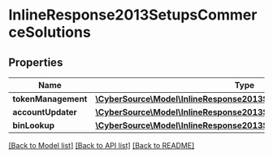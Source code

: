 # InlineResponse2013SetupsCommerceSolutions

## Properties
Name | Type | Description | Notes
------------ | ------------- | ------------- | -------------
**tokenManagement** | [**\CyberSource\Model\InlineResponse2013SetupsPaymentsCardProcessing**](InlineResponse2013SetupsPaymentsCardProcessing.md) |  | [optional] 
**accountUpdater** | [**\CyberSource\Model\InlineResponse2013SetupsPaymentsCardProcessing**](InlineResponse2013SetupsPaymentsCardProcessing.md) |  | [optional] 
**binLookup** | [**\CyberSource\Model\InlineResponse2013SetupsPaymentsCardProcessing**](InlineResponse2013SetupsPaymentsCardProcessing.md) |  | [optional] 

[[Back to Model list]](../README.md#documentation-for-models) [[Back to API list]](../README.md#documentation-for-api-endpoints) [[Back to README]](../README.md)


